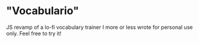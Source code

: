 # "Vocabulario"

JS revamp of a lo-fi vocabulary trainer I more or less wrote for personal use only. Feel free to try it!
